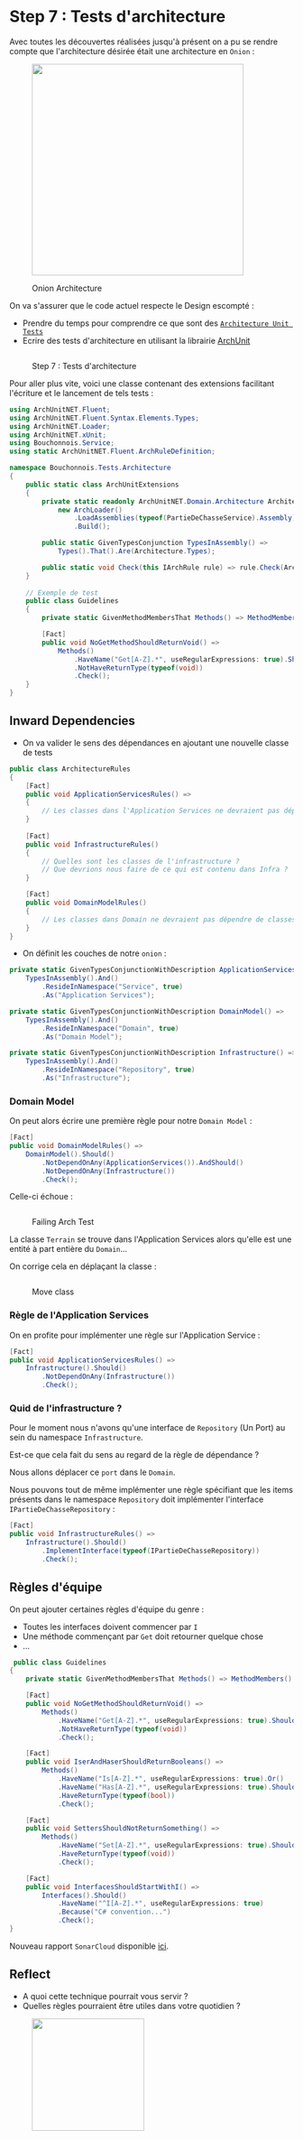 # Step 7 : Tests d'architecture

Avec toutes les découvertes réalisées jusqu'à présent on a pu se rendre compte que l'architecture désirée était une architecture en `Onion` :&#x20;

<figure><img src="../../../.gitbook/assets/onion.webp" alt="" width="375"><figcaption><p>Onion Architecture</p></figcaption></figure>

On va s'assurer que le code actuel respecte le Design escompté :

* Prendre du temps pour comprendre ce que sont des [`Architecture Unit Tests`](https://xtrem-tdd.netlify.app/Flavours/archunit)
* Ecrire des tests d'architecture en utilisant la librairie [ArchUnit](https://github.com/TNG/ArchUnitNET/)

<figure><img src="../../../.gitbook/assets/step7.webp" alt=""><figcaption><p>Step 7 : Tests d'architecture</p></figcaption></figure>

Pour aller plus vite, voici une classe contenant des extensions facilitant l'écriture et le lancement de tels tests :

```csharp
using ArchUnitNET.Fluent;
using ArchUnitNET.Fluent.Syntax.Elements.Types;
using ArchUnitNET.Loader;
using ArchUnitNET.xUnit;
using Bouchonnois.Service;
using static ArchUnitNET.Fluent.ArchRuleDefinition;

namespace Bouchonnois.Tests.Architecture
{
    public static class ArchUnitExtensions
    {
        private static readonly ArchUnitNET.Domain.Architecture Architecture =
            new ArchLoader()
                .LoadAssemblies(typeof(PartieDeChasseService).Assembly)
                .Build();

        public static GivenTypesConjunction TypesInAssembly() =>
            Types().That().Are(Architecture.Types);

        public static void Check(this IArchRule rule) => rule.Check(Architecture);
    }
    
    // Exemple de test
    public class Guidelines
    {
        private static GivenMethodMembersThat Methods() => MethodMembers().That().AreNoConstructors().And();

        [Fact]
        public void NoGetMethodShouldReturnVoid() =>
            Methods()
                .HaveName("Get[A-Z].*", useRegularExpressions: true).Should()
                .NotHaveReturnType(typeof(void))
                .Check();
    }
}
```

## Inward Dependencies

* On va valider le sens des dépendances en ajoutant une nouvelle classe de tests

```csharp
public class ArchitectureRules
{
    [Fact]
    public void ApplicationServicesRules() =>
    {
        // Les classes dans l'Application Services ne devraient pas dépendre de classes dans Infrastructure   
    }
        
    [Fact]
    public void InfrastructureRules() 
    {
        // Quelles sont les classes de l'infrastructure ?
        // Que devrions nous faire de ce qui est contenu dans Infra ?
    }

    [Fact]
    public void DomainModelRules() 
    {
        // Les classes dans Domain ne devraient pas dépendre de classes dans Infrastructure ou Application Services
    }
}
```

* On définit les couches de notre `onion` :

```csharp
private static GivenTypesConjunctionWithDescription ApplicationServices() =>
    TypesInAssembly().And()
        .ResideInNamespace("Service", true)
        .As("Application Services");

private static GivenTypesConjunctionWithDescription DomainModel() =>
    TypesInAssembly().And()
        .ResideInNamespace("Domain", true)
        .As("Domain Model");

private static GivenTypesConjunctionWithDescription Infrastructure() =>
    TypesInAssembly().And()
        .ResideInNamespace("Repository", true)
        .As("Infrastructure");
```

### Domain Model

On peut alors écrire une première règle pour notre `Domain Model` :

```csharp
[Fact]
public void DomainModelRules() =>
    DomainModel().Should()
        .NotDependOnAny(ApplicationServices()).AndShould()
        .NotDependOnAny(Infrastructure())
        .Check();
```

Celle-ci échoue :&#x20;

<figure><img src="../../../.gitbook/assets/failing-architecture.webp" alt=""><figcaption><p>Failing Arch Test</p></figcaption></figure>

La classe `Terrain` se trouve dans l'Application Services alors qu'elle est une entité à part entière du `Domain`...

On corrige cela en déplaçant la classe :&#x20;

<figure><img src="../../../.gitbook/assets/move-class.webp" alt=""><figcaption><p>Move class</p></figcaption></figure>

### Règle de l'Application Services

On en profite pour implémenter une règle sur l'Application Service :

```csharp
[Fact]
public void ApplicationServicesRules() =>
    Infrastructure().Should()
        .NotDependOnAny(Infrastructure())
        .Check();
```

### Quid de l'infrastructure ?

Pour le moment nous n'avons qu'une interface de `Repository` (Un Port) au sein du namespace `Infrastructure`.&#x20;

Est-ce que cela fait du sens au regard de la règle de dépendance ?

Nous allons déplacer ce `port` dans le `Domain`.

Nous pouvons tout de même implémenter une règle spécifiant que les items présents dans le namespace `Repository` doit implémenter l'interface `IPartieDeChasseRepository` :

```csharp
[Fact]
public void InfrastructureRules() =>
    Infrastructure().Should()
        .ImplementInterface(typeof(IPartieDeChasseRepository))
        .Check();
```

## Règles d'équipe

On peut ajouter certaines règles d'équipe du genre :

* Toutes les interfaces doivent commencer par `I`
* Une méthode commençant par `Get` doit retourner quelque chose
* ...

```csharp
 public class Guidelines
{
    private static GivenMethodMembersThat Methods() => MethodMembers().That().AreNoConstructors().And();

    [Fact]
    public void NoGetMethodShouldReturnVoid() =>
        Methods()
            .HaveName("Get[A-Z].*", useRegularExpressions: true).Should()
            .NotHaveReturnType(typeof(void))
            .Check();

    [Fact]
    public void IserAndHaserShouldReturnBooleans() =>
        Methods()
            .HaveName("Is[A-Z].*", useRegularExpressions: true).Or()
            .HaveName("Has[A-Z].*", useRegularExpressions: true).Should()
            .HaveReturnType(typeof(bool))
            .Check();

    [Fact]
    public void SettersShouldNotReturnSomething() =>
        Methods()
            .HaveName("Set[A-Z].*", useRegularExpressions: true).Should()
            .HaveReturnType(typeof(void))
            .Check();

    [Fact]
    public void InterfacesShouldStartWithI() =>
        Interfaces().Should()
            .HaveName("^I[A-Z].*", useRegularExpressions: true)
            .Because("C# convention...")
            .Check();
}
```

Nouveau rapport `SonarCloud` disponible [ici](https://sonarcloud.io/summary/overall?id=ythirion\_refactoring-du-bouchonnois\&branch=steps%2F07-architecture-tests).

## Reflect

* A quoi cette technique pourrait vous servir ?
* Quelles règles pourraient être utiles dans votre quotidien ?

<figure><img src="../../../.gitbook/assets/architecture-tests.webp" alt="" width="199"><figcaption></figcaption></figure>
